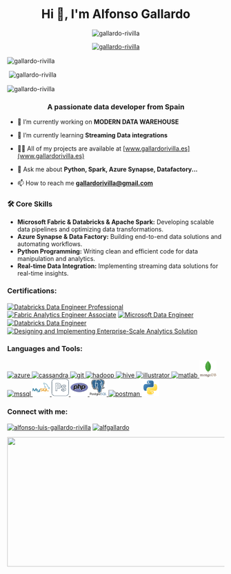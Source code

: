 


<h1 align="center">Hi 👋, I'm Alfonso Gallardo</h1>
<p align="center"> <img src="https://komarev.com/ghpvc/?username=gallardo-rivilla&label=Profile%20views&color=0e75b6&style=flat" alt="gallardo-rivilla" /> </p>

<p align="center"> <a href="https://github.com/ryo-ma/github-profile-trophy"><img src="https://github-profile-trophy.vercel.app/?username=gallardo-rivilla" alt="gallardo-rivilla" /></a> </p>

<p><img align="center" src="https://github-readme-stats.vercel.app/api/top-langs?username=gallardo-rivilla&show_icons=true&locale=en&layout=compact" alt="gallardo-rivilla" /></p>

<p>&nbsp;<img align="center" src="https://github-readme-stats.vercel.app/api?username=gallardo-rivilla&show_icons=true&locale=en" alt="gallardo-rivilla" /></p>

<p><img align="center" src="https://github-readme-streak-stats.herokuapp.com/?user=gallardo-rivilla&" alt="gallardo-rivilla" /></p>

<h3 align="center">A passionate data developer from Spain</h3>



- 🔭 I’m currently working on **MODERN DATA WAREHOUSE**

- 🌱 I’m currently learning **Streaming Data integrations**

- 👨‍💻 All of my projects are available at [www.gallardorivilla.es](www.gallardorivilla.es)

- 💬 Ask me about **Python, Spark, Azure Synapse, Datafactory...**

- 📫 How to reach me **gallardorivilla@gmail.com**

### 🛠 Core Skills

- **Microsoft Fabric & Databricks & Apache Spark:** Developing scalable data pipelines and optimizing data transformations.
- **Azure Synapse & Data Factory:** Building end-to-end data solutions and automating workflows.
- **Python Programming:** Writing clean and efficient code for data manipulation and analytics.
- **Real-time Data Integration:** Implementing streaming data solutions for real-time insights.

<h3 align="left">Certifications:</h3>
<p align="left">
<a href="https://credentials.databricks.com/2a8c043e-e81c-4eef-95a9-0be03c2e8fa9" target="blank"><img align="center" src="https://gallardorivilla.es/wp-content/uploads/2024/06/LOGO_DATABRICKS_DATA_ENGINEER_PROFESSIONAL-removebg-preview.png" alt="Databricks Data Engineer Professional" height="125" width="120" /></a>
<a href="https://learn.microsoft.com/api/credentials/share/es-es/gallardorivilla/AE5C2348BF977DB5?sharingId=D15DD7C3F0E55699" target="blank"><img align="center" src="https://gallardorivilla.es/wp-content/uploads/2024/04/Certificacion-Fabric-Engineer.png" alt="Fabric Analytics Engineer Associate" height="125" width="120" /></a>  
<a href="https://learn.microsoft.com/es-es/users/gallardorivilla/credentials/2f188088703eb1d2" target="blank"><img align="center" src="https://gallardorivilla.es/wp-content/uploads/2023/08/badge-dp-203.png" alt="Microsoft Data Engineer" height="125" width="125" /></a>
<a href="https://credentials.databricks.com/00a44362-fb67-44c3-896d-6209ad1543e1" target="blank"><img align="center" src="https://gallardorivilla.es/wp-content/uploads/2023/08/Databricks_data_engineer.png" alt="Databricks Data Engineer" height="125" width="120" /></a>
<a href="https://learn.microsoft.com/api/credentials/share/es-es/gallardorivilla/FC54F407C7399166?sharingId=D15DD7C3F0E55699" target="blank"><img align="center" src="https://gallardorivilla.es/wp-content/uploads/2024/03/dp500.png" alt="Designing and Implementing Enterprise-Scale Analytics Solution" height="125" width="120" /></a>
</p>

<h3 align="left">Languages and Tools:</h3>
<p align="left"> <a href="https://azure.microsoft.com/en-in/" target="_blank" rel="noreferrer"> <img src="https://www.vectorlogo.zone/logos/microsoft_azure/microsoft_azure-icon.svg" alt="azure" width="40" height="40"/> </a> <a href="https://cassandra.apache.org/" target="_blank" rel="noreferrer"> <img src="https://www.vectorlogo.zone/logos/apache_cassandra/apache_cassandra-icon.svg" alt="cassandra" width="40" height="40"/> </a> <a href="https://git-scm.com/" target="_blank" rel="noreferrer"> <img src="https://www.vectorlogo.zone/logos/git-scm/git-scm-icon.svg" alt="git" width="40" height="40"/> </a> <a href="https://hadoop.apache.org/" target="_blank" rel="noreferrer"> <img src="https://www.vectorlogo.zone/logos/apache_hadoop/apache_hadoop-icon.svg" alt="hadoop" width="40" height="40"/> </a> <a href="https://hive.apache.org/" target="_blank" rel="noreferrer"> <img src="https://www.vectorlogo.zone/logos/apache_hive/apache_hive-icon.svg" alt="hive" width="40" height="40"/> </a> <a href="https://www.adobe.com/in/products/illustrator.html" target="_blank" rel="noreferrer"> <img src="https://www.vectorlogo.zone/logos/adobe_illustrator/adobe_illustrator-icon.svg" alt="illustrator" width="40" height="40"/> </a> <a href="https://www.mathworks.com/" target="_blank" rel="noreferrer"> <img src="https://upload.wikimedia.org/wikipedia/commons/2/21/Matlab_Logo.png" alt="matlab" width="40" height="40"/> </a> <a href="https://www.mongodb.com/" target="_blank" rel="noreferrer"> <img src="https://raw.githubusercontent.com/devicons/devicon/master/icons/mongodb/mongodb-original-wordmark.svg" alt="mongodb" width="40" height="40"/> </a> <a href="https://www.microsoft.com/en-us/sql-server" target="_blank" rel="noreferrer"> <img src="https://www.svgrepo.com/show/303229/microsoft-sql-server-logo.svg" alt="mssql" width="40" height="40"/> </a> <a href="https://www.mysql.com/" target="_blank" rel="noreferrer"> <img src="https://raw.githubusercontent.com/devicons/devicon/master/icons/mysql/mysql-original-wordmark.svg" alt="mysql" width="40" height="40"/> </a> <a href="https://www.photoshop.com/en" target="_blank" rel="noreferrer"> <img src="https://raw.githubusercontent.com/devicons/devicon/master/icons/photoshop/photoshop-line.svg" alt="photoshop" width="40" height="40"/> </a> <a href="https://www.php.net" target="_blank" rel="noreferrer"> <img src="https://raw.githubusercontent.com/devicons/devicon/master/icons/php/php-original.svg" alt="php" width="40" height="40"/> </a> <a href="https://www.postgresql.org" target="_blank" rel="noreferrer"> <img src="https://raw.githubusercontent.com/devicons/devicon/master/icons/postgresql/postgresql-original-wordmark.svg" alt="postgresql" width="40" height="40"/> </a> <a href="https://postman.com" target="_blank" rel="noreferrer"> <img src="https://www.vectorlogo.zone/logos/getpostman/getpostman-icon.svg" alt="postman" width="40" height="40"/> </a> <a href="https://www.python.org" target="_blank" rel="noreferrer"> <img src="https://raw.githubusercontent.com/devicons/devicon/master/icons/python/python-original.svg" alt="python" width="40" height="40"/> </a> </p>



<h3 align="left">Connect with me:</h3>
<p align="left">
<a href="https://linkedin.com/in/alfonso-luis-gallardo-rivilla" target="blank"><img align="center" src="https://raw.githubusercontent.com/rahuldkjain/github-profile-readme-generator/master/src/images/icons/Social/linked-in-alt.svg" alt="alfonso-luis-gallardo-rivilla" height="30" width="40" /></a>
<a href="https://kaggle.com/alfgallardo" target="blank"><img align="center" src="https://raw.githubusercontent.com/rahuldkjain/github-profile-readme-generator/master/src/images/icons/Social/kaggle.svg" alt="alfgallardo" height="30" width="40" /></a>
</p>


<div align="center">
  <img src="https://media.giphy.com/media/dWesBcTLavkZuG35MI/giphy.gif" width="600" height="300"/>
</div>





